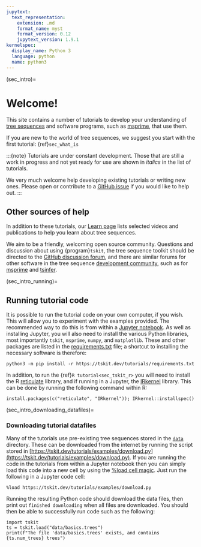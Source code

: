 ```yaml
---
jupytext:
  text_representation:
    extension: .md
    format_name: myst
    format_version: 0.12
    jupytext_version: 1.9.1
kernelspec:
  display_name: Python 3
  language: python
  name: python3
---
```


(sec_intro)=

# Welcome!

This site contains a number of tutorials to develop your understanding of
[tree sequences](https://tskit.dev/learn.html#what) and software programs,
such as [msprime](https://tskit.dev/msprime), that use them.

If you are new to the world of tree sequences, we suggest you start with the
first tutorial: {ref}`sec_what_is`

:::{note}
Tutorials are under constant development. Those that are still a work in progress and
not yet ready for use are shown in _italics_ in the list of tutorials.

We very much welcome help developing existing tutorials or writing new ones. Please open
or contribute to a [GitHub issue](https://github.com/tskit-dev/tutorials/issues) if you
would like to help out.
:::

## Other sources of help

In addition to these tutorials, our [Learn page](https://tskit.dev/learn.html) lists
selected videos and publications to help you learn about tree sequences. 

We aim to be a friendly, welcoming open source community.
Questions and discussion about using {program}`tskit`, the tree sequence toolkit
should be directed to the
[GitHub discussion forum](https://github.com/tskit-dev/tskit/discussions), and there are
similar forums for other software in the tree sequence [development community](https://github.com/tskit-dev),
such as for [msprime](https://github.com/tskit-dev/msprime/discussions) and
[tsinfer](https://github.com/tskit-dev/tsinfer/discussions).


(sec_intro_running)=

## Running tutorial code

It is possible to run the tutorial code on your own computer, if you wish.
This will allow you to experiment with the examples provided.
The recommended way to do this is from within a
[Jupyter notebook](https://jupyter.org). As well as installing Jupyter, you will also
need to install the various Python libraries, most importantly
``tskit``, ``msprime``, ``numpy``, and ``matplotlib``. These and other packages are
listed  in the [requirements.txt](https://tskit.dev/tutorials/requirements.txt)
file; a shortcut to installing the necessary software is therefore:

```
python3 -m pip install -r https://tskit.dev/tutorials/requirements.txt
```

In addition, to run the {ref}`R tutorial<sec_tskit_r>` you will need to install the R
[reticulate](https://rstudio.github.io/reticulate/) library, and if running in a Jupyter,
the [IRkernel](https://irkernel.github.io) library. This can be done by running the
following command within R:

```
install.packages(c("reticulate", "IRkernel")); IRkernel::installspec()
```

(sec_intro_downloading_datafiles)=

### Downloading tutorial datafiles

Many of the tutorials use pre-existing tree sequences stored in the
[``data``](https://github.com/tskit-dev/tutorials/tree/main/data) directory.
These can be downloaded from the internet by running the script stored in
[https://tskit.dev/tutorials/examples/download.py](https://tskit.dev/tutorials/examples/download.py).
If you are running the code in the tutorials from within a Jupyter notebook
then you can simply load this code into a new cell by using the
[%load cell magic](https://ipython.readthedocs.io/en/stable/interactive/magics.html#magic-load).
Just run the following in a Jupyter code cell:

```
%load https://tskit.dev/tutorials/examples/download.py
```

Running the resulting Python code should download the data files, then print out
``finished downloading`` when all files are downloaded. You should then be able
to successfully run code such as the following:

```{code-cell} ipython3
import tskit
ts = tskit.load("data/basics.trees")
print(f"The file 'data/basics.trees' exists, and contains {ts.num_trees} trees")
```
